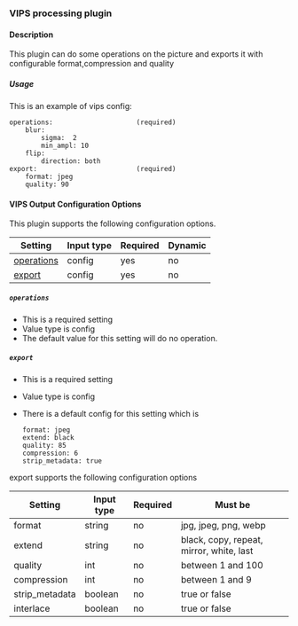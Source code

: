 ### VIPS processing plugin

#### Description

This plugin can do some operations on the picture and exports it with configurable format,compression and quality 

##### Usage
This is an example of vips config:

    operations:                     (required)
        blur:
            sigma:  2
            min_ampl: 10
        flip:
            direction: both
    export:                         (required)
        format: jpeg
        quality: 90
    
#### VIPS Output Configuration Options

This plugin supports the following configuration options.

|Setting   |Input type      |  Required |  Dynamic |
|-----------|----------------------|-----------|-----------|
| [operations](#operations)  |  config        | yes     | no     |
| [export](#export)  |  config            |   yes     | no     |


##### `operations`
 * This is a required setting
 * Value type is config
 * The default value for this setting will do no operation.

##### `export`
 * This is a required setting
 * Value type is config
 * There is a default config for this setting which is
      
       format: jpeg
       extend: black
       quality: 85
       compression: 6
       strip_metadata: true
       
 export supports the following configuration options
 
 |Setting   |Input type      |  Required |  Must be
 |-----------|----------------------|-----------|-----------|
 | format |  string        | no     | jpg, jpeg, png, webp    |
 | extend |  string            |   no     | black, copy, repeat, mirror, white, last     |
 | quality |  int        | no     | between 1 and 100     |
 | compression |  int            |   no     | between 1 and 9     |
 | strip_metadata |  boolean        | no     | true or false     |
 | interlace |  boolean            |   no     | true or false     |